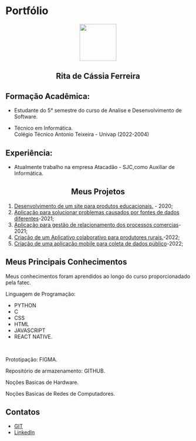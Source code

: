 # Portfólio 
<div align=center>
  <img src="https://i.imgur.com/kEh4Dqy.png" width=100 alt="" />
  <h2>Rita de Cássia Ferreira</h2>
    </div>

  ## Formação Acadêmica:
  * Estudante do 5° semestre do curso de Analise e Desenvolvimento de Software.

  * Técnico em Informática.<br>
    Colégio Técnico Antonio Teixeira - Univap (2022-2004)  

  ## Experiência:

   * Atualmente trabalho na empresa Atacadão - SJC,como Auxiliar de Informática.
    
<div align=center>
   <h2>Meus Projetos</h2>
    </div>


1) [Desenvolvimento de um site para produtos educacionais.](https://github.com/Ritas2022/Portfolio/tree/main/Referencia/Projeto1) - 2020;
2) [Aplicação para solucionar problemas causados por fontes de dados diferentes](https://github.com/Ritas2022/Portfolio/tree/main/Referencia/Projeto2)-2021;
3) [Aplicação para gestão de relacionamento dos processos comercias](https://github.com/Ritas2022/Portfolio/tree/main/Referencia/Projeto3)-2021;
4) [Criação de um Aplicativo colaborativo para produtores rurais.](https://github.com/Ritas2022/Portfolio/tree/main/Referencia/Projeto4)-2022;
5) [Criação de uma aplicação mobile para coleta de dados público](https://github.com/Ritas2022/Portfolio/tree/main/Referencia/Projeto5)-2022;
  </div>

  ## Meus Principais Conhecimentos

  Meus conhecimentos foram aprendidos ao longo do curso proporcionadado pela fatec.<br>

  Linguagem de Programação: 
  * PYTHON
  * C
  * CSS
  * HTML
  * JAVASCRIPT
  * REACT NATIVE.
  <br>

  Prototipação: FIGMA.<br>

  Repositório de armazenamento: GITHUB. <br>

  Noções Basicas de Hardware.<br>

  Noções Basicas de Redes de Computadores.<br>





  ## Contatos
* [GIT](https://github.com/ritas2022)
* [LinkedIn](https://www.linkedin.com/in/rita-ferreira-894ba1200)


 
